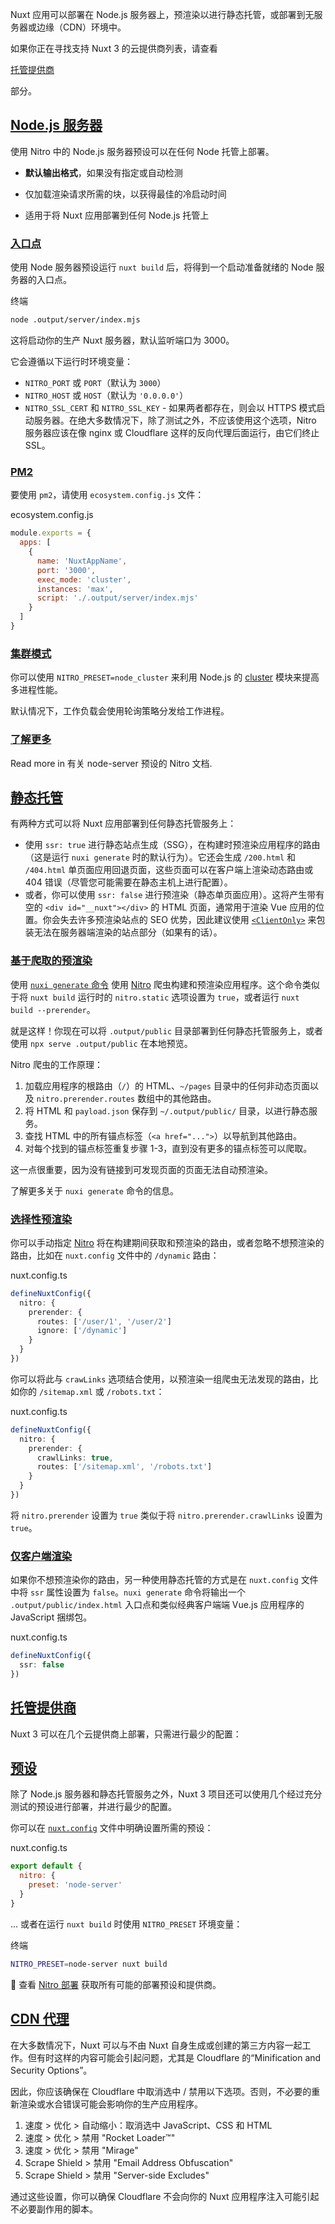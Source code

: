 Nuxt 应用可以部署在 Node.js 服务器上，预渲染以进行静态托管，或部署到无服务器或边缘（CDN）环境中。

如果你正在寻找支持 Nuxt 3 的云提供商列表，请查看

[托管提供商](#%E6%89%98%E7%AE%A1%E6%8F%90%E4%BE%9B%E5%95%86)

部分。

## [Node.js 服务器](#nodejs-服务器)

使用 Nitro 中的 Node.js 服务器预设可以在任何 Node 托管上部署。

+   **默认输出格式**，如果没有指定或自动检测  
    
+   仅加载渲染请求所需的块，以获得最佳的冷启动时间  
    
+   适用于将 Nuxt 应用部署到任何 Node.js 托管上

### [入口点](#入口点)

使用 Node 服务器预设运行 `nuxt build` 后，将得到一个启动准备就绪的 Node 服务器的入口点。

终端

```bash
node .output/server/index.mjs
```

这将启动你的生产 Nuxt 服务器，默认监听端口为 3000。

它会遵循以下运行时环境变量：

+   `NITRO_PORT` 或 `PORT`（默认为 `3000`）
+   `NITRO_HOST` 或 `HOST`（默认为 `'0.0.0.0'`）
+   `NITRO_SSL_CERT` 和 `NITRO_SSL_KEY` - 如果两者都存在，则会以 HTTPS 模式启动服务器。在绝大多数情况下，除了测试之外，不应该使用这个选项，Nitro 服务器应该在像 nginx 或 Cloudflare 这样的反向代理后面运行，由它们终止 SSL。

### [PM2](#pm2)

要使用 `pm2`，请使用 `ecosystem.config.js` 文件：

ecosystem.config.js

```js
module.exports = {
  apps: [
    {
      name: 'NuxtAppName',
      port: '3000',
      exec_mode: 'cluster',
      instances: 'max',
      script: './.output/server/index.mjs'
    }
  ]
}
```

### [集群模式](#集群模式)

你可以使用 `NITRO_PRESET=node_cluster` 来利用 Node.js 的 [cluster](https://nodejs.org/dist/latest/docs/api/cluster.html) 模块来提高多进程性能。

默认情况下，工作负载会使用轮询策略分发给工作进程。

### [了解更多](#了解更多)

Read more in 有关 node-server 预设的 Nitro 文档.

## [静态托管](#静态托管)

有两种方式可以将 Nuxt 应用部署到任何静态托管服务上：

+   使用 `ssr: true` 进行静态站点生成（SSG），在构建时预渲染应用程序的路由（这是运行 `nuxi generate` 时的默认行为）。它还会生成 `/200.html` 和 `/404.html` 单页面应用回退页面，这些页面可以在客户端上渲染动态路由或 404 错误（尽管您可能需要在静态主机上进行配置）。
+   或者，你可以使用 `ssr: false` 进行预渲染（静态单页面应用）。这将产生带有空的 `<div id="__nuxt"></div>` 的 HTML 页面，通常用于渲染 Vue 应用的位置。你会失去许多预渲染站点的 SEO 优势，因此建议使用 [`<ClientOnly>`](https://nuxt.com.cn/docs/api/components/client-only) 来包装无法在服务器端渲染的站点部分（如果有的话）。

### [基于爬取的预渲染](#基于爬取的预渲染)

使用 [`nuxi generate` 命令](https://nuxt.com.cn/docs/api/commands/generate) 使用 [Nitro](https://nuxt.com.cn/docs/guide/concepts/server-engine) 爬虫构建和预渲染应用程序。这个命令类似于将 `nuxt build` 运行时的 `nitro.static` 选项设置为 `true`，或者运行 `nuxt build --prerender`。

就是这样！你现在可以将 `.output/public` 目录部署到任何静态托管服务上，或者使用 `npx serve .output/public` 在本地预览。

Nitro 爬虫的工作原理：

1.  加载应用程序的根路由（`/`）的 HTML、`~/pages` 目录中的任何非动态页面以及 `nitro.prerender.routes` 数组中的其他路由。
2.  将 HTML 和 `payload.json` 保存到 `~/.output/public/` 目录，以进行静态服务。
3.  查找 HTML 中的所有锚点标签（`<a href="...">`）以导航到其他路由。
4.  对每个找到的锚点标签重复步骤 1-3，直到没有更多的锚点标签可以爬取。

这一点很重要，因为没有链接到可发现页面的页面无法自动预渲染。

了解更多关于 `nuxi generate` 命令的信息。

### [选择性预渲染](#选择性预渲染)

你可以手动指定 [Nitro](https://nuxt.com.cn/docs/guide/concepts/server-engine) 将在构建期间获取和预渲染的路由，或者忽略不想预渲染的路由，比如在 `nuxt.config` 文件中的 `/dynamic` 路由：

nuxt.config.ts

```ts
defineNuxtConfig({
  nitro: {
    prerender: {
      routes: ['/user/1', '/user/2']
      ignore: ['/dynamic']
    }
  }
})
```

你可以将此与 `crawLinks` 选项结合使用，以预渲染一组爬虫无法发现的路由，比如你的 `/sitemap.xml` 或 `/robots.txt`：

nuxt.config.ts

```ts
defineNuxtConfig({
  nitro: {
    prerender: {
      crawlLinks: true,
      routes: ['/sitemap.xml', '/robots.txt']
    }
  }
})
```

将 `nitro.prerender` 设置为 `true` 类似于将 `nitro.prerender.crawlLinks` 设置为 `true`。

### [仅客户端渲染](#仅客户端渲染)

如果你不想预渲染你的路由，另一种使用静态托管的方式是在 `nuxt.config` 文件中将 `ssr` 属性设置为 `false`。`nuxi generate` 命令将输出一个 `.output/public/index.html` 入口点和类似经典客户端端 Vue.js 应用程序的 JavaScript 捆绑包。

nuxt.config.ts

```ts
defineNuxtConfig({
  ssr: false
})
```

## [托管提供商](#托管提供商)

Nuxt 3 可以在几个云提供商上部署，只需进行最少的配置：

## [预设](#预设)

除了 Node.js 服务器和静态托管服务之外，Nuxt 3 项目还可以使用几个经过充分测试的预设进行部署，并进行最少的配置。

你可以在 [`nuxt.config`](https://nuxt.com.cn/docs/guide/directory-structure/nuxt.config) 文件中明确设置所需的预设：

nuxt.config.ts

```js
export default {
  nitro: {
    preset: 'node-server'
  }
}
```

... 或者在运行 `nuxt build` 时使用 `NITRO_PRESET` 环境变量：

终端

```bash
NITRO_PRESET=node-server nuxt build
```

🔎 查看 [Nitro 部署](https://nitro.unjs.io/deploy) 获取所有可能的部署预设和提供商。

## [CDN 代理](#cdn-代理)

在大多数情况下，Nuxt 可以与不由 Nuxt 自身生成或创建的第三方内容一起工作。但有时这样的内容可能会引起问题，尤其是 Cloudflare 的“Minification and Security Options”。

因此，你应该确保在 Cloudflare 中取消选中 / 禁用以下选项。否则，不必要的重新渲染或水合错误可能会影响你的生产应用程序。

1.  速度 > 优化 > 自动缩小：取消选中 JavaScript、CSS 和 HTML
2.  速度 > 优化 > 禁用 "Rocket Loader™"
3.  速度 > 优化 > 禁用 "Mirage"
4.  Scrape Shield > 禁用 "Email Address Obfuscation"
5.  Scrape Shield > 禁用 "Server-side Excludes"

通过这些设置，你可以确保 Cloudflare 不会向你的 Nuxt 应用程序注入可能引起不必要副作用的脚本。